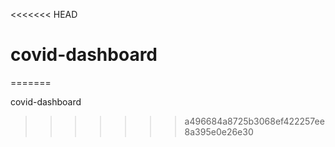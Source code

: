 <<<<<<< HEAD
# covid-dashboard
=======

covid-dashboard

>>>>>>> a496684a8725b3068ef422257ee8a395e0e26e30
